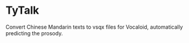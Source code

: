 # TyTalk
Convert Chinese Mandarin texts to vsqx files for Vocaloid, automatically predicting the prosody.

